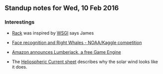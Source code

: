 ## Standup notes for Wed, 10 Feb 2016

### Interestings

- [Rack](http://rack.github.io/) was inspired by [WSGI](http://wsgi.readthedocs.org/en/latest/) says James

- [Face recognition and Right Whales - NOAA/Kaggle competition](http://deepsense.io/deep-learning-right-whale-recognition-kaggle)

- [Amazon announces Lumberjack, a free Game Engine](http://www.forbes.com/sites/insertcoin/2016/02/09/out-of-nowhere-amazon-debuts-its-own-free-game-engine-lumberjack/)

- The [Heliospheric Current sheet](https://en.wikipedia.org/wiki/Heliospheric_current_sheet) describes why the solar wind looks like it does.
